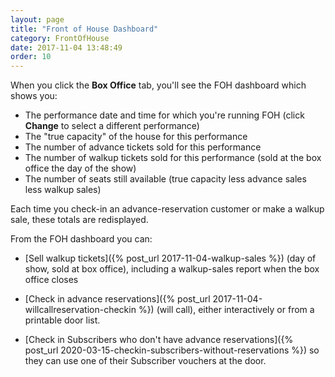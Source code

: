 ```yaml
---
layout: page
title: "Front of House Dashboard"
category: FrontOfHouse
date: 2017-11-04 13:48:49
order: 10
---
```



When you click the **Box Office** tab, you'll see the FOH dashboard which shows you:

* The performance date and time for which you're running FOH (click **Change** to select a different performance)
* The "true capacity" of the house for this performance
* The number of advance tickets sold for this performance
* The number of walkup tickets sold for this performance (sold at the box office the day of the show)
* The number of seats still available (true capacity less advance sales less walkup sales)

Each time you check-in an advance-reservation customer or make a walkup sale, these totals are redisplayed.

From the FOH dashboard you can:

* [Sell walkup tickets]({% post_url 2017-11-04-walkup-sales %}) (day of show, sold at box office), including a
walkup-sales report when the box office closes

* [Check in advance reservations]({% post_url 2017-11-04-willcallreservation-checkin %})
(will call), either interactively or from a printable door list. 

* [Check in Subscribers who don't have advance reservations]({% post_url 2020-03-15-checkin-subscribers-without-reservations %}) so they can use one of their Subscriber vouchers at the door.
